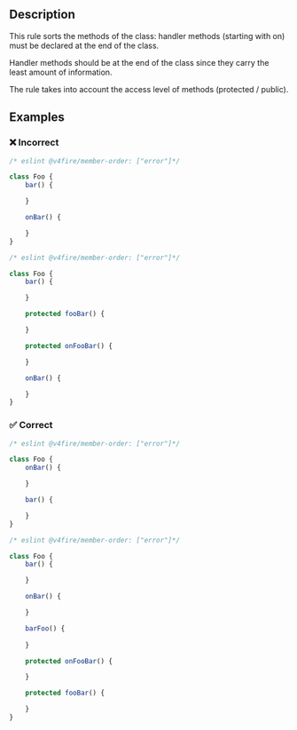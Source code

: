 ## Description

This rule sorts the methods of the class: handler methods (starting with on) must be declared at the end of the class.

Handler methods should be at the end of the class since they carry the least amount of information.

The rule takes into account the access level of methods (protected / public).

## Examples

### ❌ Incorrect

```typescript
/* eslint @v4fire/member-order: ["error"]*/

class Foo {
	bar() {

	}

	onBar() {

	}
}
```

```typescript
/* eslint @v4fire/member-order: ["error"]*/

class Foo {
	bar() {

	}

	protected fooBar() {

	}

	protected onFooBar() {

	}

	onBar() {

	}
}
```

### ✅ Correct

```typescript
/* eslint @v4fire/member-order: ["error"]*/

class Foo {
	onBar() {

	}

	bar() {

	}
}
```

```typescript
/* eslint @v4fire/member-order: ["error"]*/

class Foo {
	bar() {

	}

	onBar() {

	}

	barFoo() {
		
	}

	protected onFooBar() {

	}

	protected fooBar() {

	}
}
```
